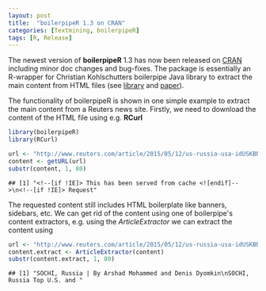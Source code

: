 ```yaml
---
layout: post
title:  "boilerpipeR 1.3 on CRAN"
categories: [Textmining, boilerpipeR]
tags: [R, Release]
---
```


The newest version of **boilerpipeR** 1.3 has now been released on 
[CRAN](http://cran.r-project.org/web/packages/boilerpipeR/index.html) including 
minor doc changes and bug-fixes. The package is essentially an R-wrapper for 
Christian Kohlschutters boilerpipe Java library to extract the main content from 
HTML files (see [library](https://code.google.com/p/boilerpipe) and 
[paper](http://www.l3s.de/~kohlschuetter/boilerplate)).

<!--more-->

The functionality of boilerpipeR is shown in one simple example to extract
the main content from a Reuters news site. Firstly, we need to download the
content of the HTML file using e.g. **RCurl**


```r
library(boilerpipeR)
library(RCurl)
```


```r
url <- "http://www.reuters.com/article/2015/05/12/us-russia-usa-idUSKBN0NX0LG20150512"
content <- getURL(url)
substr(content, 1, 80)
```

```
## [1] "<!--[if !IE]> This has been served from cache <![endif]-->\n<!--[if !IE]> Request"
```

The requested content still includes HTML boilerplate like banners, sidebars, etc.
We can get rid of the content using one of boilerpipe's content extractors, e.g.
using the *ArticleExtractor* we can extract the content using


```r
url <- "http://www.reuters.com/article/2015/05/12/us-russia-usa-idUSKBN0NX0LG20150512"
content.extract <- ArticleExtractor(content)
substr(content.extract, 1, 80)
```

```
## [1] "SOCHI, Russia | By Arshad Mohammed and Denis Dyomkin\nSOCHI, Russia Top U.S. and "
```
